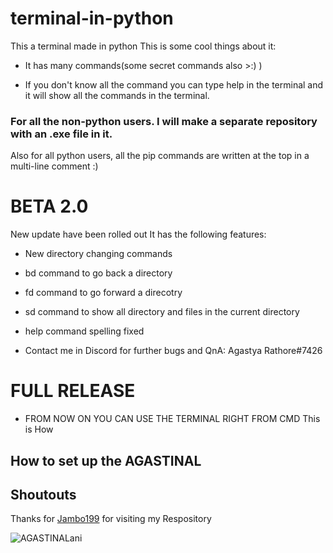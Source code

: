 
# terminal-in-python

This a terminal made in python
This is some cool things about it:

- It has many commands(some secret commands also >:) )

- If you don't know all the command you can type help in the terminal and it will show all the commands in the terminal.

### For all the non-python users. I will make a separate repository with an .exe file in it.

Also for all python users, all the pip commands are written at the top in a multi-line comment :)

# BETA 2.0

New update have been rolled out
It has the following features:

- New directory changing commands

- bd command to go back a directory

- fd command to go forward a direcotry

- sd command to show all directory and files in the current directory

- help command spelling fixed

- Contact me in Discord for further bugs and QnA: Agastya Rathore#7426


# FULL RELEASE 

- FROM NOW ON YOU CAN USE THE TERMINAL RIGHT FROM CMD
This is How

## How to set up the AGASTINAL


## Shoutouts

Thanks for [Jambo199](https://github.com/Jambo199) for visiting my Respository

![AGASTINALani](https://user-images.githubusercontent.com/78737482/199528559-25557e3f-f0f0-4d51-898b-35f3220eed85.gif)

